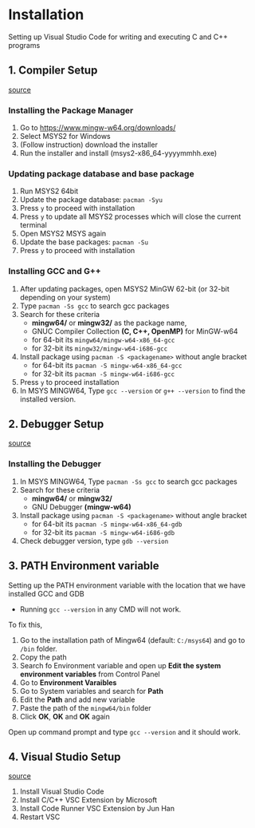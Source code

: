 # Installation
Setting up Visual Studio Code for writing and executing C and C++ programs

## 1. Compiler Setup

[source](https://www.youtube.com/watch?v=0HD0pqVtsmw)

### **Installing the Package Manager**

1. Go to https://www.mingw-w64.org/downloads/
2. Select MSYS2 for Windows
3. (Follow instruction) download the installer
4. Run the installer and install (msys2-x86_64-yyyymmhh.exe)

### **Updating package database and base package**

1. Run MSYS2 64bit
2. Update the package database: `pacman -Syu`
3. Press `y` to proceed with installation
4. Press `y` to update all MSYS2 processes which will close the current terminal
5. Open MSYS2 MSYS again
6. Update the base packages: `pacman -Su`
7. Press `y` to proceed with installation

### **Installing GCC and G++**

1. After updating packages, open MSYS2 MinGW 62-bit (or 32-bit depending on your system)
2. Type `pacman -Ss gcc` to search gcc packages
3. Search for these criteria
    - **mingw64/** or **mingw32/** as the package name, 
    - GNUC Compiler Collection **(C, C++, OpenMP)** for MinGW-w64
    - for 64-bit its `mingw64/mingw-w64-x86_64-gcc`
    - for 32-bit its `mingw32/mingw-w64-i686-gcc`
4. Install package using `pacman -S <packagename>` without angle bracket
    - for 64-bit its `pacman -S mingw-w64-x86_64-gcc`
    - for 32-bit its `pacman -S mingw-w64-i686-gcc`
5. Press `y` to proceed installation
6. In MSYS MINGW64, Type `gcc --version` or `g++ --version` to find the installed version.

## 2. Debugger Setup

[source](https://www.youtube.com/watch?v=0HD0pqVtsmw)

### **Installing the Debugger**

1. In MSYS MINGW64, Type `pacman -Ss gcc` to search gcc packages
2. Search for these criteria
    - **mingw64/** or **mingw32/**
    - GNU Debugger **(mingw-w64)**
3. Install package using `pacman -S <packagename>` without angle bracket
    - for 64-bit its `pacman -S mingw-w64-x86_64-gdb`
    - for 32-bit its `pacman -S mingw-w64-i686-gdb`
4. Check debugger version, type `gdb --version`

## 3. PATH Environment variable
Setting up the PATH environment variable with the location that we have installed GCC and GDB

- Running `gcc --version` in any CMD will not work.

To fix this,

1. Go to the installation path of Mingw64 (default: `C:/msys64`) and go to `/bin` folder.
2. Copy the path
3. Search fo Environment variable and open up **Edit the system environment variables** from Control Panel
4. Go to **Environment Varaibles**
5. Go to System variables and search for **Path**
6. Edit the **Path** and add new variable
7. Paste the path of the `mingw64/bin` folder
8. Click **OK**, **OK** and **OK** again

Open up command prompt and type `gcc --version` and it should work.

## 4. Visual Studio Setup

[source](https://www.youtube.com/watch?v=77v-Poud_io)

1. Install Visual Studio Code
2. Install C/C++ VSC Extension by Microsoft
3. Install Code Runner VSC Extension by Jun Han
4. Restart VSC

